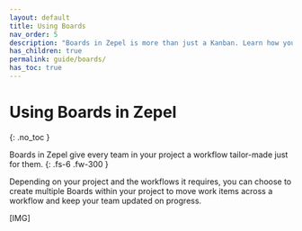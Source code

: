 ```yaml
---
layout: default
title: Using Boards
nav_order: 5
description: "Boards in Zepel is more than just a Kanban. Learn how you can use Boards to keep track of progress across teams within a project."
has_children: true
permalink: guide/boards/
has_toc: true
---
```


# Using Boards in Zepel
{: .no_toc }

Boards in Zepel give every team in your project a workflow tailor-made just for them.
{: .fs-6 .fw-300 }

Depending on your project and the workflows it requires, you can choose to create multiple Boards within your project to move work items across a workflow and keep your team updated on progress.

[IMG]